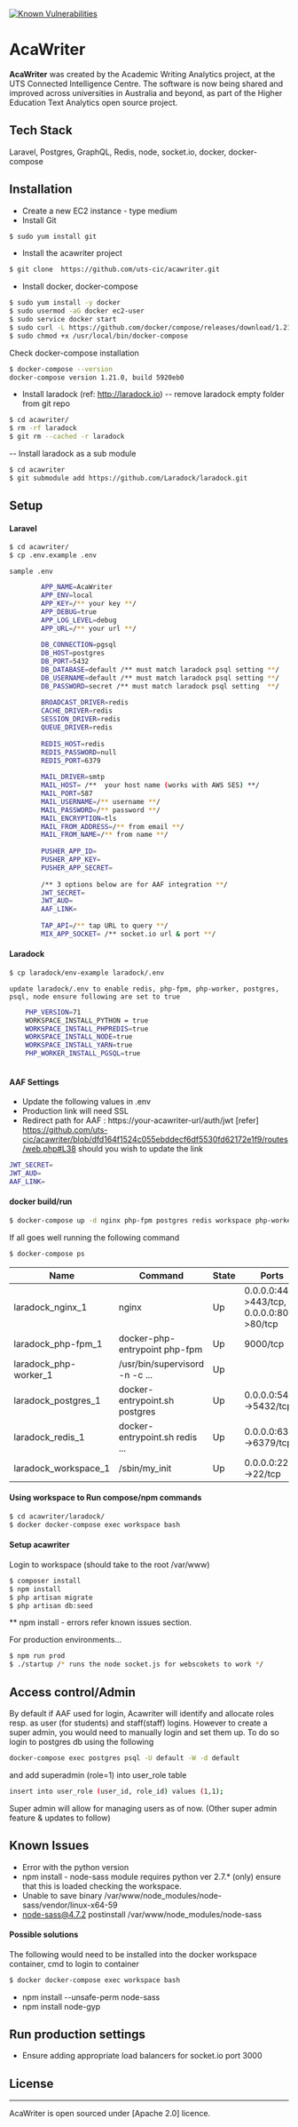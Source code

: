 <a href="https://snyk.io/test/github/uts-cic/acawriter?targetFile=package.json"><img src="https://snyk.io/test/github/uts-cic/acawriter/badge.svg?targetFile=package.json" alt="Known Vulnerabilities" data-canonical-src="https://snyk.io/test/github/uts-cic/acawriter?targetFile=package.json" style="max-width:100%;"></a>

# AcaWriter

<strong>AcaWriter</strong> was created by the Academic Writing Analytics project, at the UTS Connected Intelligence Centre. The software is now being shared and improved across universities in Australia and beyond, as part of the Higher Education Text Analytics open source project.

## Tech Stack

Laravel, Postgres, GraphQL, Redis, node, socket.io, docker, docker-compose

## Installation

- Create a new EC2 instance - type medium
- Install Git
```sh
$ sudo yum install git
```
- Install the acawriter project
```sh
$ git clone  https://github.com/uts-cic/acawriter.git
```
- Install docker, docker-compose
```sh
$ sudo yum install -y docker
$ sudo usermod -aG docker ec2-user
$ sudo service docker start
$ sudo curl -L https://github.com/docker/compose/releases/download/1.21.0/docker-compose-$(uname -s)-$(uname -m) -o /usr/local/bin/docker-compose
$ sudo chmod +x /usr/local/bin/docker-compose
```
Check docker-compose installation
```sh
$ docker-compose --version
docker-compose version 1.21.0, build 5920eb0
```
- Install laradock (ref: http://laradock.io)
    -- remove laradock empty folder from git repo 
```sh
$ cd acawriter/
$ rm -rf laradock
$ git rm --cached -r laradock
```
-- Install laradock as a sub module
```sh
$ cd acawriter
$ git submodule add https://github.com/Laradock/laradock.git
```

## Setup

#### Laravel
```sh
$ cd acawriter/
$ cp .env.example .env
```
`sample .env`
```sh
		APP_NAME=AcaWriter
		APP_ENV=local
		APP_KEY=/** your key **/
		APP_DEBUG=true
		APP_LOG_LEVEL=debug
		APP_URL=/** your url **/
		
		DB_CONNECTION=pgsql
		DB_HOST=postgres
		DB_PORT=5432
		DB_DATABASE=default /** must match laradock psql setting **/
		DB_USERNAME=default /** must match laradock psql setting **/
		DB_PASSWORD=secret /** must match laradock psql setting  **/
		
		BROADCAST_DRIVER=redis
		CACHE_DRIVER=redis
		SESSION_DRIVER=redis
		QUEUE_DRIVER=redis
		
		REDIS_HOST=redis
		REDIS_PASSWORD=null
		REDIS_PORT=6379
		
		MAIL_DRIVER=smtp
		MAIL_HOST= /**  your host name (works with AWS SES) **/
		MAIL_PORT=587
		MAIL_USERNAME=/** username **/
		MAIL_PASSWORD=/** password **/
		MAIL_ENCRYPTION=tls
		MAIL_FROM_ADDRESS=/** from email **/
		MAIL_FROM_NAME=/** from name **/
		
		PUSHER_APP_ID=
		PUSHER_APP_KEY=
		PUSHER_APP_SECRET=
		
		/** 3 options below are for AAF integration **/
		JWT_SECRET=
		JWT_AUD=
		AAF_LINK=
		
		TAP_API=/** tap URL to query **/
		MIX_APP_SOCKET= /** socket.io url & port **/
```

#### Laradock
```sh
$ cp laradock/env-example laradock/.env
```
`update laradock/.env to enable redis, php-fpm, php-worker, postgres, psql, node
ensure following are set to true`
```sh
    PHP_VERSION=71
    WORKSPACE_INSTALL_PYTHON = true
    WORKSPACE_INSTALL_PHPREDIS=true
    WORKSPACE_INSTALL_NODE=true
    WORKSPACE_INSTALL_YARN=true
    PHP_WORKER_INSTALL_PGSQL=true
    
```

#### AAF Settings

- Update the following values in .env
- Production link will need SSL
- Redirect path for AAF : https://your-acawriter-url/auth/jwt 
[refer] https://github.com/uts-cic/acawriter/blob/dfd164f1524c055ebddecf6df5530fd62172e1f9/routes/web.php#L38 should you wish to update the link

```sh
JWT_SECRET=
JWT_AUD=
AAF_LINK=
```

#### docker build/run
```sh
$ docker-compose up -d nginx php-fpm postgres redis workspace php-worker
```

If all goes well running the following command
```sh
$ docker-compose ps
```

| Name  |                 Command   |            State    |                Ports|
|------ | ------ |------ | ------ |
laradock_nginx_1  |      nginx           |                 Up  |    0.0.0.0:443->443/tcp, 0.0.0.0:80->80/tcp |
|laradock_php-fpm_1 |      docker-php-entrypoint php-fpm |   Up |     9000/tcp
|laradock_php-worker_1  | /usr/bin/supervisord -n -c ... |  Up|
|laradock_postgres_1   |  docker-entrypoint.sh postgres  |  Up   |   0.0.0.0:5432->5432/tcp
|laradock_redis_1   |     docker-entrypoint.sh redis ... |  Up   |  0.0.0.0:6379->6379/tcp
|laradock_workspace_1 |   /sbin/my_init           |         Up   |   0.0.0.0:2222->22/tcp


#### Using workspace to Run compose/npm commands
```sh
$ cd acawriter/laradock/
$ docker docker-compose exec workspace bash
```

#### Setup acawriter

Login to workspace (should take to the root /var/www)

```sh
$ composer install
$ npm install
$ php artisan migrate
$ php artisan db:seed
```

** npm install - errors refer known issues section.


For production environments...

```sh
$ npm run prod
$ ./startup /* runs the node socket.js for webscokets to work */
```

## Access control/Admin
By default if AAF used for login, Acawriter will identify and allocate roles resp. as user (for students) and staff(staff) logins. However to create a super admin, you would need to manually login and set them up. To do so login to postgres db using the following
```sh
docker-compose exec postgres psql -U default -W -d default
```
and add superadmin (role=1) into user_role table

```sh
insert into user_role (user_id, role_id) values (1,1);
```

Super admin will allow for managing users as of now. (Other super admin feature & updates to follow)




## Known Issues

* Error with the python version
* npm install - node-sass module requires python ver 2.7.* (only) ensure that this is loaded checking the workspace.
* Unable to save binary /var/www/node_modules/node-sass/vendor/linux-x64-59
* node-sass@4.7.2 postinstall /var/www/node_modules/node-sass
#### Possible solutions
The following would need to be installed into the docker workspace container, cmd to login to container 
```sh
$ docker docker-compose exec workspace bash
```
* npm install --unsafe-perm node-sass
* npm install node-gyp


## Run production settings

* Ensure adding appropriate load balancers for socket.io port 3000


## License
----

AcaWriter is open sourced under [Apache 2.0] licence.
